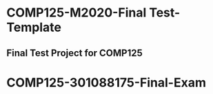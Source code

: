 # COMP125-M2020-Final Test-Template

## Final Test Project for COMP125
# COMP125-301088175-Final-Exam
